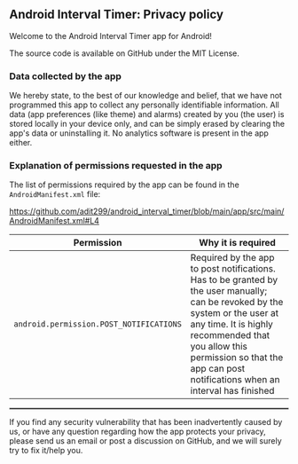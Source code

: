 ## Android Interval Timer: Privacy policy

Welcome to the Android Interval Timer app for Android!

The source code is available on GitHub under the MIT License.


### Data collected by the app

We hereby state, to the best of our knowledge and belief, that we have not programmed this app to collect any personally identifiable information. All data (app preferences (like theme) and alarms) created by you (the user) is stored locally in your device only, and can be simply erased by clearing the app's data or uninstalling it. No analytics software is present in the app either.

### Explanation of permissions requested in the app

The list of permissions required by the app can be found in the `AndroidManifest.xml` file:

https://github.com/adit299/android_interval_timer/blob/main/app/src/main/AndroidManifest.xml#L4
<br/>

| Permission                              | Why it is required |
| --------------------------------------- | ------------------ |
| `android.permission.POST_NOTIFICATIONS` | Required by the app to post notifications. Has to be granted by the user manually; can be revoked by the system or the user at any time. It is highly recommended that you allow this permission so that the app can post notifications when an interval has finished |

 <hr style="border:1px solid gray">

If you find any security vulnerability that has been inadvertently caused by us, or have any question regarding how the app protects your privacy, please send us an email or post a discussion on GitHub, and we will surely try to fix it/help you. 
